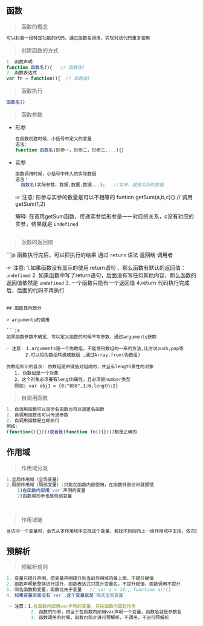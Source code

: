 ## 函数

> 函数的概念

```js
可以封装一段特定功能的代码，通过函数名调用，实现对该代码重复使用
```

> 创建函数的方式

```js
1. 函数声明
function 函数名(){   // 函数体}
2. 函数表达式
var fn = function(){  // 函数体}
```

> 函数执行

```js
函数名()
```

> 函数参数

- 形参

  ```js
  在函数创建时候，小括号中定义的变量
  语法:
  function 函数名(形参一，形参二，形参三,...){}
  ```

- 实参

  ```js
  函数调用时候，小括号中传入的实际数据
  语法：
    函数名(实际参数，数据,数据,数据...);   //实参，就是实际的数据
  ```


  ☞  注意: 形参与实参的数量是可以不相等的
    funtion getSum(a,b,c){}
     // 调用
     getSum(1,2)
     
     解释: 在调用getSum函数，传递实参给形参是一一对应的关系，c没有对应的实参，结果就是 `undefined`

  ```

> 函数的返回值

​```js
函数执行完后，可以把执行的结果 通过 `return`  语法 返回给 调用者

☞ 注意: 1.如果函数没有显示的使用 return语句 ，那么函数有默认的返回值： `undefined`
    2. 如果函数中写了return语句，后面没有写任何其他内容，那么函数的返回值依然是  `undefined`
    3. 一个函数只能有一个返回值
    4.return 代码执行完成后，后面的代码不再执行
  ```

## 函数其他部分

> arguments的使用

```js
如果函数参数不确定，可以定义函数的时候不写参数，通过arguments获取

 ☞ 注意: 1.arguments是一个伪数组，不能使用数组的一系列方法,比方说push,pop等
         2.可以将伪数组转换成数组 ,通过Array.from(伪数组)
         
  伪数组知识的普及: 伪数组是由键值对组成的，并且有length属性的对象
     1. 伪数组是一个对象
     2、这个对象必须要有length属性，且必须是number类型
     例如: var obj1 = {0:"888",1:6,length:2}
```

> 自调用函数

```js
1. 自调用函数可以是命名函数也可以是匿名函数
2. 自调用函数也可以传递参数
2. 自调用函数是立即执行
例如:
(function(){})()或者是(function fn(){})()都是正确的

```

## 作用域

> 作用域分类

```js
1.全局作用域（全局变量）
2.局部作用域（局部变量）:只能在函数内部使用，在函数外部访问就报错
    1)在函数内部用`var`声明的变量
    2)函数得形参也是局部变量
   
   
```

> 作用域链

```js
当访问一个变量时，会先从本作用域中去找这个变量，若找不到则向上一级作用域中去找，依次类推，就形成了一个作用域链。
```

## 预解析

> 预解析规则

```js
1. 变量只提升声明，把变量声明提升到当前作用域的最上面，不提升赋值
2. 函数声明是整体进行提升，函数表达式只提升变量名，不提升赋值，函数调用不提升
3. 同名函数和变量，函数优先于变量   // var a = 10;; function a(){}
4. 如果变量前面没有`var`,这个变量就是`隐式全局变量`

 ☞ 注意：1.在函数内部用var声明的变量，只在函数内部起作用
         2. 函数的形参，相当于在函数内部用var声明一个变量，函数名就是参数名
         3. 函数调用的时候，函数内部才进行预解析，不调用，不进行预解析
```

